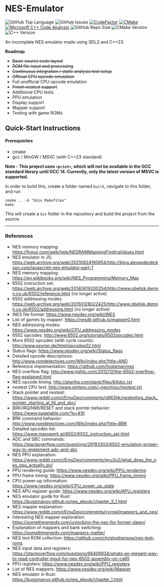 # NES-Emulator

![GitHub Top Language](https://img.shields.io/github/languages/top/StardustGogeta/NES-Emulator)
![GitHub Issues](https://img.shields.io/github/issues/StardustGogeta/NES-Emulator)
[![CodeFactor](https://www.codefactor.io/repository/github/stardustgogeta/nes-emulator/badge)](https://www.codefactor.io/repository/github/stardustgogeta/nes-emulator)
[![CMake](https://github.com/StardustGogeta/NES-Emulator/actions/workflows/cmake.yml/badge.svg)](https://github.com/StardustGogeta/NES-Emulator/actions/workflows/cmake.yml)
[![Microsoft C++ Code Analysis](https://github.com/StardustGogeta/NES-Emulator/actions/workflows/msvc.yml/badge.svg)](https://github.com/StardustGogeta/NES-Emulator/actions/workflows/msvc.yml)
![GitHub Repo Size](https://img.shields.io/github/repo-size/StardustGogeta/NES-Emulator)
![CMake Version](https://img.shields.io/badge/CMake-3.24.0-red)
![C++ Version](https://img.shields.io/badge/C++-23-white)

An incomplete NES emulator made using SDL2 and C++23.

**Roadmap**

- ~~Basic source code layout~~
- ~~ROM file input and processing~~
- ~~Continuous integration / static analysis tool setup~~
- ~~Official CPU opcode emulation~~
- Full unofficial CPU opcode emulation
- ~~Finish nestest support~~
- Additional CPU tests
- PPU emulation
- Display support
- Mapper support
- Testing with game ROMs


## Quick-Start Instructions

#### Prerequisites
- cmake
- gcc / MinGW / MSVC (with C++23 standard)

**Note - This project uses `<print>`, which will not be available in the GCC standard library until GCC 14. Currently, only the latest version of MSVC is supported.**

In order to build this, create a folder named `build`, navigate to this folder, and run

    cmake .. -G "Unix Makefiles"
    make

This will create a `bin` folder in the repository and build the project from the source.

---

### References

- NES memory mapping: https://fceux.com/web/help/NESRAMMappingFindingValues.html
- NES emulator in JS: https://web.archive.org/web/20210624190954/http://blog.alexanderdickson.com/javascript-nes-emulator-part-1
- NES memory mapping: https://en.wikibooks.org/wiki/NES_Programming/Memory_Map
- 6502 instruction set: https://web.archive.org/web/20140619200254/http://www.obelisk.demon.co.uk/6502/reference.html (no longer active)
- 6502 addressing modes: https://web.archive.org/web/20150128022425/http://www.obelisk.demon.co.uk/6502/addressing.html (no longer active)
- iNES file format: https://www.nesdev.org/wiki/INES
- List of games by mapper: https://nesdir.github.io/mapper0.html
- NES addressing modes: https://www.nesdev.org/wiki/CPU_addressing_modes
- 6502 opcodes: http://www.6502.org/tutorials/6502opcodes.html
- More 6502 opcodes (with cycle counts): http://www.oxyron.de/html/opcodes02.html
- Status flags: https://www.nesdev.org/wiki/Status_flags
- Detailed opcode descriptions: http://www.romdetectives.com/Wiki/index.php?title=AND
- Reference implementation: https://github.com/fogleman/nes
- NES overflow flag: http://www.righto.com/2012/12/the-6502-overflow-flag-explained.html
- NES opcode timing: http://atarihq.com/danb/files/64doc.txt
- nestest CPU test: http://www.qmtpro.com/~nes/misc/nestest.txt
- Stack pointer and nestest: https://www.reddit.com/r/EmuDev/comments/g663hk/nestestlog_stack_pointer_starting_at_fd_and_sbc/
- BRK/IRQ/NMI/RESET and stack pointer behavior: https://www.pagetable.com/?p=410
- BRK command behavior: http://www.romdetectives.com/Wiki/index.php?title=BRK
- Detailed opcodes list: https://www.masswerk.at/6502/6502_instruction_set.html
- ADC and SBC commands: https://stackoverflow.com/questions/29193303/6502-emulation-proper-way-to-implement-adc-and-sbc
- NES PPU explanation: https://www.reddit.com/r/EmuDev/comments/evu3u2/what_does_the_nes_ppu_actually_do/
- PPU rendering guide: https://www.nesdev.org/wiki/PPU_rendering
- PPU frame timing: https://www.nesdev.org/wiki/PPU_frame_timing
- CPU power-up information: https://www.nesdev.org/wiki/CPU_power_up_state
- NES APU register guide: https://www.nesdev.org/wiki/APU_registers
- NES emulator guide for Rust: https://bugzmanov.github.io/nes_ebook/chapter_5_1.html
- NES mapper explanation: https://www.reddit.com/r/EmuDev/comments/cyrowl/mappers_and_nes/
- Interesting NES mapper exploration: https://somethingnerdy.com/unlocking-the-nes-for-former-dawn/
- Explanation of mappers and bank switching: https://somethingnerdy.com/mappers-matter/
- NES test ROM collection: https://github.com/christopherpow/nes-test-roms
- NES input data and registers: https://stackoverflow.com/questions/66406934/whats-an-elegant-way-to-read-controller-input-for-nes-6502-assembly-on-ca65
- PPU registers: https://www.nesdev.org/wiki/PPU_registers
- List of NES mappers: https://www.nesdev.org/wiki/Mapper
- NES emulator in Rust: https://bugzmanov.github.io/nes_ebook/chapter_1.html

